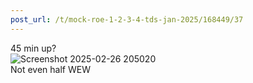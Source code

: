 ```yaml
---
post_url: /t/mock-roe-1-2-3-4-tds-jan-2025/168449/37
---
```

45 min up?  
![Screenshot 2025-02-26 205020](https://europe1.discourse-cdn.com/flex013/uploads/iitm/original/3X/d/5/d5f0e700ca01330d345cfd43ce8d6f5d1e183801.png)  
Not even half WEW